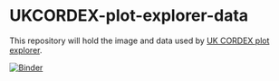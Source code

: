 # UKCORDEX-plot-explorer-data
This repository will hold the image and data used by [UK CORDEX plot explorer](https://github.com/UCL/UKCORDEX-plot-explorer).

[![Binder](https://mybinder.org/badge_logo.svg)](https://mybinder.org/v2/gh/UCL/UKCORDEX-plot-explorer-data/HEAD)



